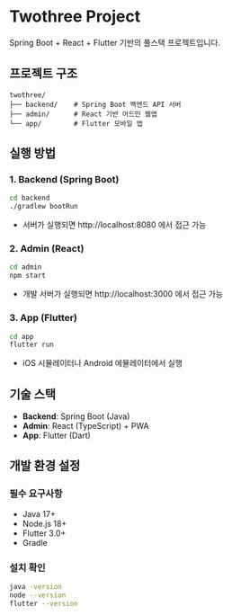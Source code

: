 # Twothree Project

Spring Boot + React + Flutter 기반의 풀스택 프로젝트입니다.

## 프로젝트 구조

```
twothree/
├── backend/    # Spring Boot 백엔드 API 서버
├── admin/      # React 기반 어드민 웹앱
└── app/        # Flutter 모바일 앱
```

## 실행 방법

### 1. Backend (Spring Boot)
```bash
cd backend
./gradlew bootRun
```
- 서버가 실행되면 http://localhost:8080 에서 접근 가능

### 2. Admin (React)
```bash
cd admin
npm start
```
- 개발 서버가 실행되면 http://localhost:3000 에서 접근 가능

### 3. App (Flutter)
```bash
cd app
flutter run
```
- iOS 시뮬레이터나 Android 에뮬레이터에서 실행

## 기술 스택

- **Backend**: Spring Boot (Java)
- **Admin**: React (TypeScript) + PWA
- **App**: Flutter (Dart)

## 개발 환경 설정

### 필수 요구사항
- Java 17+
- Node.js 18+
- Flutter 3.0+
- Gradle

### 설치 확인
```bash
java -version
node --version
flutter --version
``` 